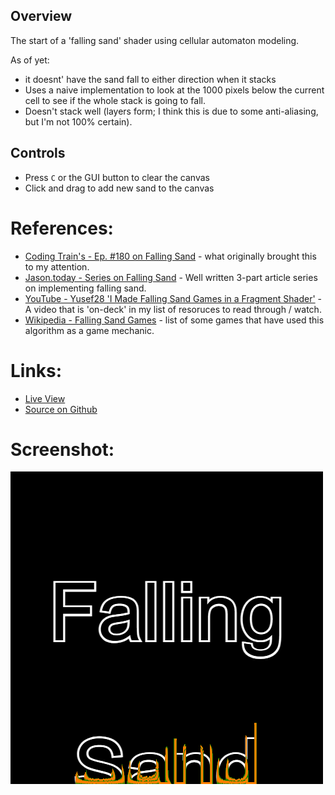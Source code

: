 ## Overview

The start of a 'falling sand' shader using cellular automaton modeling.

As of yet:

* it doesnt' have the sand fall to either direction when it stacks
* Uses a naive implementation to look at the 1000 pixels below the current cell to see if the whole stack is going to fall.
* Doesn't stack well (layers form; I think this is due to some anti-aliasing, but I'm not 100% certain).

## Controls

* Press `C` or the GUI button to clear the canvas
* Click and drag to add new sand to the canvas

# References:

* [Coding Train's - Ep. #180 on Falling Sand][coding-train-falling-sand] - what originally brought this to my attention.
* [Jason.today - Series on Falling Sand][jason-today-falling-sand] - Well written 3-part article series on implementing falling sand.
* [YouTube - Yusef28 'I Made Falling Sand Games in a Fragment Shader'][yusef28-falling-sand] - A video that is 'on-deck' in my list of resoruces to read through / watch.
* [Wikipedia - Falling Sand Games][wikipedia-falling-sand-games] - list of some games that have used this algorithm as a game mechanic.

# Links:

* [Live View][live-view]
* [Source on Github][source-code]

# Screenshot:

![screenshot][screenshot-01]

[p5js-home]: https://p5js.org/
[source-code]: https://github.com/brianhonohan/sketchbook/tree/master/p5js/shader-examples/falling-sand/
[live-view]: https://brianhonohan.com/sketchbook/p5js/shader-examples/falling-sand/
[screenshot-01]: ./screenshot-01.png

[coding-train-falling-sand]: https://www.youtube.com/watch?v=L4u7Zy_b868
[jason-today-falling-sand]: https://jason.today/falling-sand
[yusef28-falling-sand]: https://www.youtube.com/watch?v=8Tf18MMZ-5U
[wikipedia-falling-sand-games]: https://en.wikipedia.org/wiki/Falling-sand_game